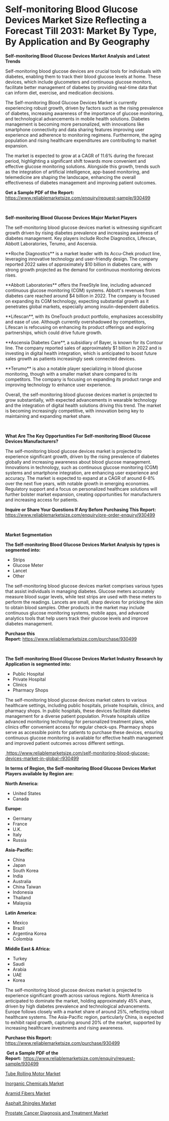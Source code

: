 <p><h1>Self-monitoring Blood Glucose Devices Market Size Reflecting a Forecast Till 2031: Market By Type, By Application and By Geography</h1></p><p><strong>Self-monitoring Blood Glucose Devices Market Analysis and Latest Trends</strong></p>
<p><p>Self-monitoring blood glucose devices are crucial tools for individuals with diabetes, enabling them to track their blood glucose levels at home. These devices, which include glucometers and continuous glucose monitors, facilitate better management of diabetes by providing real-time data that can inform diet, exercise, and medication decisions. </p><p>The Self-monitoring Blood Glucose Devices Market is currently experiencing robust growth, driven by factors such as the rising prevalence of diabetes, increasing awareness of the importance of glucose monitoring, and technological advancements in mobile health solutions. Diabetes management is becoming more personalized, with innovations like smartphone connectivity and data sharing features improving user experience and adherence to monitoring regimens. Furthermore, the aging population and rising healthcare expenditures are contributing to market expansion.</p><p>The market is expected to grow at a CAGR of 11.6% during the forecast period, highlighting a significant shift towards more convenient and effective glucose monitoring solutions. Alongside this growth, trends such as the integration of artificial intelligence, app-based monitoring, and telemedicine are shaping the landscape, enhancing the overall effectiveness of diabetes management and improving patient outcomes.</p></p>
<p><strong>Get a Sample PDF of the Report:&nbsp;</strong> <a href="https://www.reliablemarketsize.com/enquiry/request-sample/930499">https://www.reliablemarketsize.com/enquiry/request-sample/930499</a></p>
<p>&nbsp;</p>
<p><strong>Self-monitoring Blood Glucose Devices Major Market Players</strong></p>
<p><p>The self-monitoring blood glucose devices market is witnessing significant growth driven by rising diabetes prevalence and increasing awareness of diabetes management. Key players include Roche Diagnostics, Lifescan, Abbott Laboratories, Terumo, and Ascensia.</p><p>**Roche Diagnostics** is a market leader with its Accu-Chek product line, leveraging innovative technology and user-friendly design. The company reported 2022 sales of approximately $10 billion in diabetes care, with strong growth projected as the demand for continuous monitoring devices rises.</p><p>**Abbott Laboratories** offers the FreeStyle line, including advanced continuous glucose monitoring (CGM) systems. Abbott's revenues from diabetes care reached around $4 billion in 2022. The company is focused on expanding its CGM technology, expecting substantial growth as it penetrates global markets, especially among insulin-dependent diabetics.</p><p>**Lifescan**, with its OneTouch product portfolio, emphasizes accessibility and ease of use. Although currently overshadowed by competitors, Lifescan is refocusing on enhancing its product offerings and exploring partnerships, which could drive future growth.</p><p>**Ascensia Diabetes Care**, a subsidiary of Bayer, is known for its Contour line. The company reported sales of approximately $1 billion in 2022 and is investing in digital health integration, which is anticipated to boost future sales growth as patients increasingly seek connected devices.</p><p>**Terumo** is also a notable player specializing in blood glucose monitoring, though with a smaller market share compared to its competitors. The company is focusing on expanding its product range and improving technology to enhance user experience.</p><p>Overall, the self-monitoring blood glucose devices market is projected to grow substantially, with expected advancements in wearable technology and the integration of digital health solutions driving this trend. The market is becoming increasingly competitive, with innovation being key to maintaining and expanding market share.</p></p>
<p>&nbsp;</p>
<p><strong>What Are The Key Opportunities For Self-monitoring Blood Glucose Devices Manufacturers?</strong></p>
<p><p>The self-monitoring blood glucose devices market is projected to experience significant growth, driven by the rising prevalence of diabetes globally and increasing awareness about blood glucose management. Innovations in technology, such as continuous glucose monitoring (CGM) systems and smartphone integration, are enhancing user experience and accuracy. The market is expected to expand at a CAGR of around 6-8% over the next five years, with notable growth in emerging economies. Regulatory support and a focus on personalized healthcare solutions will further bolster market expansion, creating opportunities for manufacturers and increasing access for patients.</p></p>
<p><strong>Inquire or Share Your Questions If Any Before Purchasing This Report:</strong> <a href="https://www.reliablemarketsize.com/enquiry/pre-order-enquiry/930499">https://www.reliablemarketsize.com/enquiry/pre-order-enquiry/930499</a></p>
<p>&nbsp;</p>
<p><strong>Market Segmentation</strong></p>
<p><strong>The Self-monitoring Blood Glucose Devices Market Analysis by types is segmented into:</strong></p>
<p><ul><li>Strips</li><li>Glucose Meter</li><li>Lancet</li><li>Other</li></ul></p>
<p><p>The self-monitoring blood glucose devices market comprises various types that assist individuals in managing diabetes. Glucose meters accurately measure blood sugar levels, while test strips are used with these meters to perform the readings. Lancets are small, sharp devices for pricking the skin to obtain blood samples. Other products in the market may include continuous glucose monitoring systems, mobile apps, and advanced analytics tools that help users track their glucose levels and improve diabetes management.</p></p>
<p><strong>Purchase this Report:&nbsp;</strong><a href="https://www.reliablemarketsize.com/purchase/930499">https://www.reliablemarketsize.com/purchase/930499</a></p>
<p>&nbsp;</p>
<p><strong>The Self-monitoring Blood Glucose Devices Market Industry Research by Application is segmented into:</strong></p>
<p><ul><li>Public Hospital</li><li>Private Hospital</li><li>Clinics</li><li>Pharmacy Shops</li></ul></p>
<p><p>The self-monitoring blood glucose devices market caters to various healthcare settings, including public hospitals, private hospitals, clinics, and pharmacy shops. In public hospitals, these devices facilitate diabetes management for a diverse patient population. Private hospitals utilize advanced monitoring technology for personalized treatment plans, while clinics offer convenient access for regular check-ups. Pharmacy shops serve as accessible points for patients to purchase these devices, ensuring continuous glucose monitoring is available for effective health management and improved patient outcomes across different settings.</p></p>
<p><a href="https://www.reliablemarketsize.com/self-monitoring-blood-glucose-devices-market-in-global-r930499">&nbsp;https://www.reliablemarketsize.com/self-monitoring-blood-glucose-devices-market-in-global-r930499</a></p>
<p><strong>In terms of Region, the Self-monitoring Blood Glucose Devices Market Players available by Region are:</strong></p>
<p>
    <p> <strong> North America: </strong>
        <ul>
            <li>United States</li>
            <li>Canada</li>
        </ul>
        </p> 
    <p> <strong> Europe: </strong>
        <ul>
            <li>Germany</li>
            <li>France</li>
            <li>U.K.</li>
            <li>Italy</li>
            <li>Russia</li>
        </ul>
        </p> 
    <p> <strong> Asia-Pacific: </strong>
        <ul>
            <li>China</li>
            <li>Japan</li>
            <li>South Korea</li>
            <li>India</li>
            <li>Australia</li>
            <li>China Taiwan</li>
            <li>Indonesia</li>
            <li>Thailand</li>
            <li>Malaysia</li>
        </ul>
        </p> 
    <p> <strong> Latin America: </strong>
        <ul>
            <li>Mexico</li>
            <li>Brazil</li>
            <li>Argentina Korea</li>
            <li>Colombia</li>
        </ul>
        </p> 
    <p> <strong> Middle East & Africa: </strong>
        <ul>
            <li>Turkey</li>
            <li>Saudi</li>
            <li>Arabia</li>
            <li>UAE</li>
            <li>Korea</li>
        </ul>
    </p>
    </p>
<p><p>The self-monitoring blood glucose devices market is projected to experience significant growth across various regions. North America is anticipated to dominate the market, holding approximately 45% share, driven by high diabetes prevalence and technological advancements. Europe follows closely with a market share of around 25%, reflecting robust healthcare systems. The Asia-Pacific region, particularly China, is expected to exhibit rapid growth, capturing around 20% of the market, supported by increasing healthcare investments and rising awareness.</p></p>
<p><strong>Purchase this Report: </strong><a href="https://www.reliablemarketsize.com/purchase/930499">https://www.reliablemarketsize.com/purchase/930499</a></p>
<p>&nbsp;<strong>Get a Sample PDF of the Report:&nbsp;&nbsp;</strong><a href="https://www.reliablemarketsize.com/enquiry/request-sample/930499">https://www.reliablemarketsize.com/enquiry/request-sample/930499</a></p>
<p><strong></strong></p>
<p><p><a href="https://medium.com/@eltaoberts/what-is-driving-the-global-tube-rolling-motor-market-42e5edd14e91">Tube Rolling Motor Market</a></p><p><a href="https://www.linkedin.com/pulse/insights-inorganic-chemicals-industry-market-financial-deare?trackingId=GMDQivZZSDWcfUfqCxqsHw%3D%3D">Inorganic Chemicals Market</a></p><p><a href="https://issuu.com/reportprime-2/docs/aramid-fibers-market-size-2030.pptx_e3ff515e8dbffd">Aramid Fibers Market</a></p><p><a href="https://issuu.com/reportprime-2/docs/asphalt-shingles-market-size-2030.p_18dfe645ee16a7">Asphalt Shingles Market</a></p><p><a href="https://www.linkedin.com/pulse/strategic-market-insights-global-prostate-cancer-diagnosis-x2udf?trackingId=jCzhaEshRlO8vasIttZELg%3D%3D">Prostate Cancer Diagnosis and Treatment Market</a></p></p>